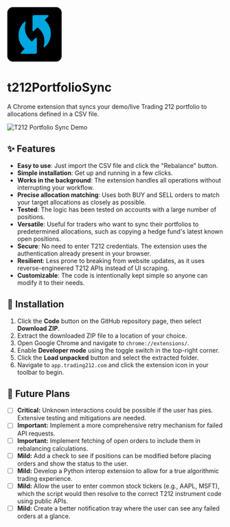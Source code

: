![T212PortfolioSync Logo](/images/icon128.png)
# t212PortfolioSync

A Chrome extension that syncs your demo/live Trading 212 portfolio to allocations defined in a CSV file.

![T212 Portfolio Sync Demo](/docs/media/T212Sync.gif)

## ✨ Features

*   **Easy to use**: Just import the CSV file and click the "Rebalance" button.
*   **Simple installation**: Get up and running in a few clicks.
*   **Works in the background**: The extension handles all operations without interrupting your workflow.
*   **Precise allocation matching**: Uses both BUY and SELL orders to match your target allocations as closely as possible.
*   **Tested**: The logic has been tested on accounts with a large number of positions.
*   **Versatile**: Useful for traders who want to sync their portfolios to predetermined allocations, such as copying a hedge fund's latest known open positions.
*   **Secure**: No need to enter T212 credentials. The extension uses the authentication already present in your browser.
*   **Resilient**: Less prone to breaking from website updates, as it uses reverse-engineered T212 APIs instead of UI scraping.
*   **Customizable**: The code is intentionally kept simple so anyone can modify it to their needs.

## 🚀 Installation

1.  Click the **Code** button on the GitHub repository page, then select **Download ZIP**.
2.  Extract the downloaded ZIP file to a location of your choice.
3.  Open Google Chrome and navigate to `chrome://extensions/`.
4.  Enable **Developer mode** using the toggle switch in the top-right corner.
5.  Click the **Load unpacked** button and select the extracted folder.
6.  Navigate to `app.trading212.com` and click the extension icon in your toolbar to begin.

## 📝 Future Plans

-   [ ] **Critical:** Unknown interactions could be possible if the user has pies. Extensive testing and mitigations are needed.
-   [ ] **Important:** Implement a more comprehensive retry mechanism for failed API requests.
-   [ ] **Important:** Implement fetching of open orders to include them in rebalancing calculations.
-   [ ] **Mild:** Add a check to see if positions can be modified before placing orders and show the status to the user.
-   [ ] **Mild:** Develop a Python interop extension to allow for a true algorithmic trading experience.
-   [ ] **Mild:** Allow the user to enter common stock tickers (e.g., AAPL, MSFT), which the script would then resolve to the correct T212 instrument code using public APIs.
-   [ ] **Mild:** Create a better notification tray where the user can see any failed orders at a glance.

